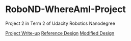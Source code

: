 # RoboND-WhereAmI-Project
Project 2 in Term 2 of Udacity Robotics Nanodegree

[Project Write-up](robot-localization-navigation.pdf)
[Reference Design](udacity_bot)
[Modified Design](my_udacity_bot)
